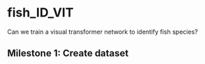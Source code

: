 # fish_ID_VIT
Can we train a visual transformer network to identify fish species?

## Milestone 1: Create dataset

